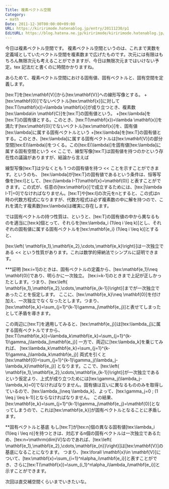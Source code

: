 ```yaml
---
Title: 複素ベクトル空間
Category:
- math
Date: 2011-12-30T00:00:00+09:00
URL: https://kiririmode.hatenablog.jp/entry/20111230/p1
EditURL: https://blog.hatena.ne.jp/kiririmode/kiririmode.hatenablog.jp/atom/entry/8454420450078210708
---
```



今日は複素ベクトル空間です。
複素ベクトル空間というのは、これまで実数を定義域としていたベクトル空間を複素数まで広げたものです。次元には有限はもちろん無限次元も考えることができますが、今日は無限次元まではいけない予定。tex 記法だと書くのに時間かかりますね。

あらためて、複素ベクトル空間における固有値、固有ベクトルと、固有空間を定義します。
>>
[tex:T]を[tex:\mathbf{V}]から[tex:\mathbf{V}]への線形写像とする。
+[tex:\mathbf{0}]でないベクトル[tex:\mathbf{x}]に対して[tex:T(\mathbf{x})=\lambda \mathbf{x}]が成り立つとき、複素数[tex:\lambda\in \mathbf{C}]を[tex:T]の固有値という。
+[tex:\lambda]を[tex:T]の固有値とする。このとき、[tex:T(\mathbf{x})=\lambda \mathbf{x}]を満たす[tex:\mathbf{0}]でないベクトル[tex:\mathbf{x}]を、固有値[tex:\lambda]に属する固有ベクトルという
+[tex:\lambda]を[tex:T]の固有値とする。このとき、[tex:\lambda]に属する固有ベクトルは[tex:\mathbf{V}]の部分空間[tex:E(\lambda)]をつくる。この[tex:E(\lambda)]を固有値[tex:\lambda]に属する固有空間という
<<
ここで、線型写像[tex:T]は固有値を持つのかという存在性の議論がありますが、結論から言えば
>>
線型写像[tex:T]は少なくとも 1 つの固有値を持つ
<<
ことを示すことができます。というのも、
[tex:\lambda]が[tex:T]の固有値であるという条件は、恒等写像を[tex:I]として、[tex:(\lambda I-T)\mathbf{x}=\mathbf{0}]
と表すことができます。この式が、任意の[tex:\mathbf{x}]で成立するためには、[tex:|\lambda I-T|=0]でなければなりません。[tex:T]や[tex:I]の次元をnとすると、この式はn時の代数方程式になりますが、代数方程式は必ず複素数の中に解を持つので、これを満たす複素数[tex:\lambda]は確実に存在します。

では固有ベクトルの持つ性質は、というと、[tex:T]の固有値の中から異なるものを適当に[tex:k]個とって、それらを[tex:\lambda_i (1\leq i \leq k)]とし、それぞれの固有値に属する固有ベクトルを[tex:\mathbf{e_i} (1\leq i \leq k)]とすると、
>>
[tex:\left\{ \mathbf{e_1},\mathbf{e_2},\cdots,\mathbf{e_k}\right\}]は一次独立である
<<
という性質があります。これは数学的帰納法でシンプルに証明できます。

***証明
[tex:i=1]のときは、固有ベクトルの定義から、[tex:\mathbf{e_1}\neq \mathbf{0}]であり、明らかに一次独立。
[tex:i=k-1]のときまで上記が正しかったとします。つまり、[tex:\left\{ \mathbf{e_1},\mathbf{e_2},\cdots,\mathbf{e_{k-1}}\right\}]までが一次独立であったことを仮定します。
ここに、[tex:\mathbf{e_k}\neq \mathbf{0}]を付け加え、一次独立でなくなったとします。つまり、[tex:\mathbf{e_k}=\sum_{j=1}^{k-1}\gamma_j\mathbf{e_j}]と表せてしまったとして矛盾を導きます。

この両辺に[tex:T]を適用してみると、[tex:\mathbf{e_j}]は[tex:\lambda_j]に属する固有ベクトルですから、
[tex:T(\mathbf{e_k})=\lambda_k\mathbf{e_k}=\sum_{j=1}^{k-1}\gamma_j\lambda_j\mathbf{e_j}]
一方で、両辺に[tex:\lambda_k]を乗じてみれば、
[tex:\lambda_k\mathbf{e_k}=\sum_{j=1}^{k-1}\gamma_j\lambda_k\mathbf{e_j}]
両式を引くと
[tex:\mathbf{0}=\sum_{j=1}^{k-1}\gamma_j(\lambda_j-\lambda_k)\mathbf{e_j}]
となります。ここで、[tex:\left\{ \mathbf{e_1},\mathbf{e_2},\cdots,\mathbf{e_{k-1}}\right\}]が一次独立であるという仮定より、上式が成り立つためには[tex:\gamma_j(\lambda_j-\lambda_k)=0]でなければなりません。固有値は互いに異なるもののみを取得しているので、[tex:\lambda_j\neq \lambda_k]、よって、[tex:\gamma_j=0 \; (1 \leq j \leq k-1)]とならなければなりません。
この結果、[tex:\mathbf{e_k}=\sum_{j=1}^{k-1}\gamma_j\mathbf{e_j}=\mathbf{0}]となってしまうので、これは[tex:\mathbf{e_k}]が固有ベクトルとなることに矛盾します。

**固有ベクトルと基底
もし[tex:T]が[tex:n]個の異なる固有値[tex:\lambda_i (1\leq i \leq n)]を持つときは、対応するn個の固有ベクトルは一次独立であるため、[tex:n=\mathrm{dim}V]なのであれば、[tex:\left\{ \mathbf{e_1},\mathbf{e_2},\cdots,\mathbf{e_{n}}\right\}]は[tex:\mathbf{V}]の基底になることになります。
つまり、[tex:\forall \mathbf{x}\in \mathbf{V}]について、[tex:\mathbf{x}=\sum_{i=1}^n\alpha_i\mathbf{e_i}]と表すことができ、さらに[tex:T(\mathbf{x})=\sum_{i_1}^n\alpha_i\lambda_i\mathbf{e_i}]と示すことができます。

次回は直交補空間くらいまでいきたいな。
